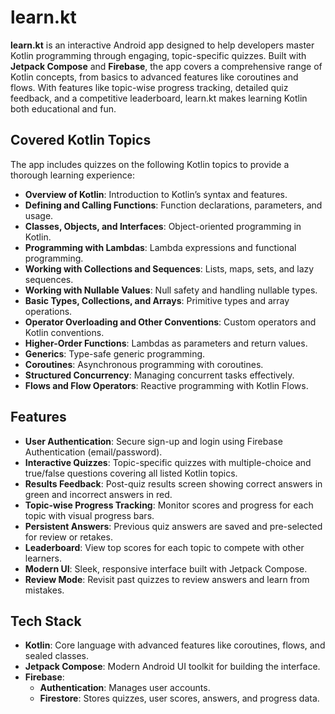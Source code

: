 # learn.kt

**learn.kt** is an interactive Android app designed to help developers master Kotlin programming through engaging, topic-specific quizzes. Built with **Jetpack Compose** and **Firebase**, the app covers a comprehensive range of Kotlin concepts, from basics to advanced features like coroutines and flows. With features like topic-wise progress tracking, detailed quiz feedback, and a competitive leaderboard, learn.kt makes learning Kotlin both educational and fun.

## Covered Kotlin Topics

The app includes quizzes on the following Kotlin topics to provide a thorough learning experience:

- **Overview of Kotlin**: Introduction to Kotlin’s syntax and features.
- **Defining and Calling Functions**: Function declarations, parameters, and usage.
- **Classes, Objects, and Interfaces**: Object-oriented programming in Kotlin.
- **Programming with Lambdas**: Lambda expressions and functional programming.
- **Working with Collections and Sequences**: Lists, maps, sets, and lazy sequences.
- **Working with Nullable Values**: Null safety and handling nullable types.
- **Basic Types, Collections, and Arrays**: Primitive types and array operations.
- **Operator Overloading and Other Conventions**: Custom operators and Kotlin conventions.
- **Higher-Order Functions**: Lambdas as parameters and return values.
- **Generics**: Type-safe generic programming.
- **Coroutines**: Asynchronous programming with coroutines.
- **Structured Concurrency**: Managing concurrent tasks effectively.
- **Flows and Flow Operators**: Reactive programming with Kotlin Flows.

## Features

- **User Authentication**: Secure sign-up and login using Firebase Authentication (email/password).
- **Interactive Quizzes**: Topic-specific quizzes with multiple-choice and true/false questions covering all listed Kotlin topics.
- **Results Feedback**: Post-quiz results screen showing correct answers in green and incorrect answers in red.
- **Topic-wise Progress Tracking**: Monitor scores and progress for each topic with visual progress bars.
- **Persistent Answers**: Previous quiz answers are saved and pre-selected for review or retakes.
- **Leaderboard**: View top scores for each topic to compete with other learners.
- **Modern UI**: Sleek, responsive interface built with Jetpack Compose.
- **Review Mode**: Revisit past quizzes to review answers and learn from mistakes.

## Tech Stack

- **Kotlin**: Core language with advanced features like coroutines, flows, and sealed classes.
- **Jetpack Compose**: Modern Android UI toolkit for building the interface.
- **Firebase**:
    - **Authentication**: Manages user accounts.
    - **Firestore**: Stores quizzes, user scores, answers, and progress data.
